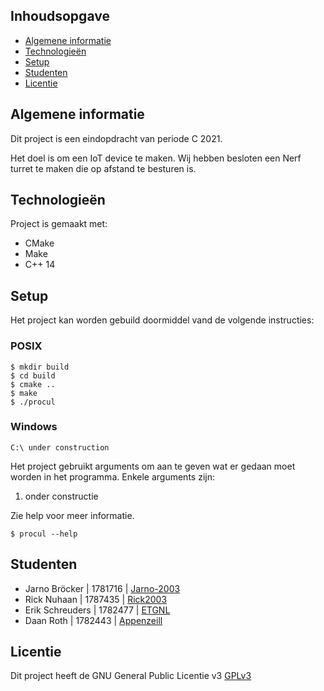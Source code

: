 ## Inhoudsopgave 
* [Algemene informatie](#algemene-informatie)
* [Technologieën](#technologieën)
* [Setup](#setup)
* [Studenten](#studenten)
* [Licentie](#licentie)

## Algemene informatie
Dit project is een eindopdracht van periode C 2021.

Het doel is om een IoT device te maken. Wij hebben besloten een Nerf turret te maken die op afstand te besturen is.
	
## Technologieën
Project is gemaakt met:
* CMake 
* Make
* C++ 14
	
## Setup
Het project kan worden gebuild doormiddel vand de volgende instructies:

### POSIX
```
$ mkdir build
$ cd build
$ cmake ..
$ make
$ ./procul
```

### Windows
```
C:\ under construction
```


Het project gebruikt arguments om aan te geven wat er gedaan moet worden in het programma.
Enkele arguments zijn:

1. onder constructie 

Zie help voor meer informatie.

```
$ procul --help
```

## Studenten 
* Jarno Bröcker | 1781716 | [Jarno-2003](https://github.com/Jarno-2003) 
* Rick Nuhaan | 1787435 | [Rick2003](https://github.com/rick2003)
* Erik Schreuders | 1782477 | [ETGNL](https://github.com/ETGNL)
* Daan Roth | 1782443 | [Appenzeill](https://github.com/Appenzeill)

## Licentie

Dit project heeft de GNU General Public Licentie v3 [GPLv3](https://www.gnu.org/licenses/gpl-3.0.en.html)
